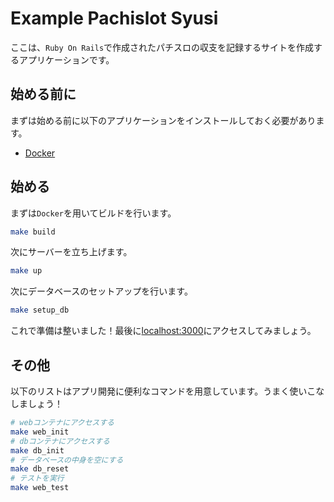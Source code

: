 # Example Pachislot Syusi

ここは、`Ruby On Rails`で作成されたパチスロの収支を記録するサイトを作成するアプリケーションです。

## 始める前に

まずは始める前に以下のアプリケーションをインストールしておく必要があります。

- [Docker](https://www.docker.com/)

## 始める

まずは`Docker`を用いてビルドを行います。

```bash
make build
```

次にサーバーを立ち上げます。

```bash
make up
```

次にデータベースのセットアップを行います。

```bash
make setup_db
```

これで準備は整いました！最後に[localhost:3000](http://localhost:3000)にアクセスしてみましょう。

## その他

以下のリストはアプリ開発に便利なコマンドを用意しています。うまく使いこなしましょう！

```bash
# webコンテナにアクセスする
make web_init
# dbコンテナにアクセスする
make db_init
# データベースの中身を空にする
make db_reset
# テストを実行
make web_test
```
